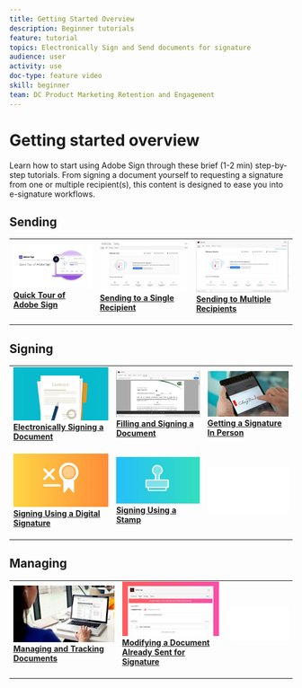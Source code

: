 ```yaml
---
title: Getting Started Overview
description: Beginner tutorials
feature: tutorial
topics: Electronically Sign and Send documents for signature
audience: user
activity: use
doc-type: feature video
skill: beginner
team: DC Product Marketing Retention and Engagement
---
```


# Getting started overview

Learn how to start using Adobe Sign through these brief (1-2 min) step-by-step tutorials. From signing a document yourself to requesting a signature from one or multiple recipient(s), this content is designed to ease you into e-signature workflows.

## Sending

<table>
<tr>
 <td>
    <a href="sign-beginner-tutorials/quick-tour.md">
      <img alt="Quick Tour of Adobe Sign" src="assets/Quick-Tour.png" />
    </a>
    <div>
    <a href="sign-beginner-tutorials/quick-tour.md"><strong>Quick Tour of Adobe Sign</strong></a>
    </div>
    <br>
  </td>
  <td>
    <a href="sign-beginner-tutorials/send-to-single-recipient.md">
      <img alt="Sending to Single Recipient" src="assets/Send-to-single-recipient.png" />
    </a>
    <div>
    <a href="sign-beginner-tutorials/send-to-single-recipient.md"><strong>Sending to a Single Recipient</strong></a>
    </div>
    <br>
  </td>
  <td>
    <a href="sign-beginner-tutorials/send-to-multiple-recipients.md">
      <img alt="Sending to Multiple Recipients" src="assets/Sending-to-multiple-recipients.png" />
    </a>
    <div>
    <a href="sign-beginner-tutorials/send-to-multiple-recipients.md"><strong>Sending to Multiple Recipients</strong></a>
    </div>
    <br>
  </td>
</tr>
</table>

## Signing

<table>
<tr>
  <td>
    <a href="sign-beginner-tutorials/electronically-sign-a-document.md">
      <img alt="Electronically Signing a Document" src="assets/Electronically-sign.png" />
    </a>
    <div>
    <a href="sign-beginner-tutorials/electronically-sign-a-document.md"><strong>Electronically Signing a Document</strong></a>
    </div>
    <br>
  </td>
  <td>
    <a href="sign-beginner-tutorials/fill-and-sign.md">
      <img alt="Filling and Signing a Document" src="assets/FillandSign.png" />
    </a>
    <div>
    <a href="sign-beginner-tutorials/fill-and-sign.md"><strong>Filling and Signing a Document</strong></a>
    </div>
    <br>
  </td>
  <td>
    <a href="sign-beginner-tutorials/sign-in-person.md">
      <img alt="Getting a Signature In Person" src="assets/In-person.png" />
    </a>
    <div>
    <a href="sign-beginner-tutorials/sign-in-person.md"><strong>Getting a Signature In Person</strong></a>
    </div>
    <br>
  </td>
</tr>
<tr>
  <td>
    <a href="sign-beginner-tutorials/sign-with-a-digital-signature.md">
      <img alt="Signing Using a Digital Signature" src="assets/Digital-Signature.png" />
    </a>
    <div>
    <a href="sign-beginner-tutorials/sign-with-a-digital-signature.md"><strong>Signing Using a Digital Signature</strong></a>
    </div>
    <br>
  </td>
  <td>
    <a href="sign-beginner-tutorials/sign-with-a-stamp.md">
      <img alt="Signing Using a Stamp" src="assets/Stamp.png" />
    </a>
    <div>
    <a href="sign-beginner-tutorials/sign-with-a-stamp.md"><strong>Signing Using a Stamp</strong></a>
    </div>
    <br>
  </td> 
  <td>
    <img alt="Spacer" src="assets/Whitespacer.png" />
    <div>
    <br>
  </td>
</table>

## Managing

<table>
<tr>
  <td>
    <a href="sign-beginner-tutorials/manage-and-track.md">
      <img alt="Managing and Tracking Documents" src="assets/Managing.png" />
    </a>
    <div>
    <a href="sign-beginner-tutorials/manage-and-track.md"><strong>Managing and Tracking Documents</strong></a>
    </div>
    <br>
  </td>
  <td>
    <a href="sign-beginner-tutorials/modify-in-flight.md">
      <img alt="Modifying a Document Already Sent for Signature" src="assets/Modifying-sending.png" />
    </a>
    <div>
    <a href="sign-beginner-tutorials/modify-in-flight.md"><strong>Modifying a Document Already Sent for Signature</strong></a>
    </div>
    <br>
  </td>
  <td>
    <img alt="Spacer" src="assets/Whitespacer.png" />
    <div>
    <br>
  </td>
</tr>
</table>